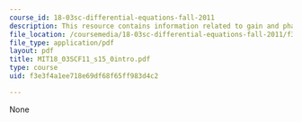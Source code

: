 ```yaml
---
course_id: 18-03sc-differential-equations-fall-2011
description: This resource contains information related to gain and phase log.
file_location: /coursemedia/18-03sc-differential-equations-fall-2011/f3e3f4a1ee718e69df68f65ff983d4c2_MIT18_03SCF11_s15_0intro.pdf
file_type: application/pdf
layout: pdf
title: MIT18_03SCF11_s15_0intro.pdf
type: course
uid: f3e3f4a1ee718e69df68f65ff983d4c2

---
```

None